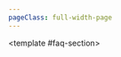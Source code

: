 ```yaml
---
pageClass: full-width-page
---
```

<!-- 页面：挖矿 -->
<script setup>
  // 1. 导入自动生成的索引文件
import { ref } from 'vue';
import { dataMap } from '../../.vitepress/theme/data-index.js';
import MiningFAQ from '@/text/mining-faq.md';

// 定义所有表格的信息，用于循环创建内容和导航
const tables = [
  // {
  //   id: 'scrap-durability-toughness-table',
  //   title: '废料&耐用性&韧性',
  //   data: dataMap['废料&耐用性&韧性']
  // },
  // {
  //   id: 'ore-table',
  //   title: '矿石',
  //   data: dataMap['矿石']
  // },
  // {
  //   id: 'mine1-normal-upgrades-table',
  //   title: '矿1常规升级',
  //   data: dataMap['矿1常规升级']
  // },
  // {
  //   id: 'mine1-crystal-upgrades-table',
  //   title: '矿1绿水晶升级',
  //   data: dataMap['矿1绿水晶升级']
  // },

  // {
  //   id: 'ingot-table',         // 用作锚点的唯一ID
  //   title: '锭',    // 表格的标题
  //   data: dataMap['锭'],           // 绑定的数据
  // },
  // {
  //   id: 'rareearth-table',
  //   title: '稀土',
  //   data: dataMap['稀土'],
  // },
  // {
  //   id: 'gas-smoke-table',
  //   title: '气体与烟雾',
  //   data: dataMap['气体与烟雾']
  // },
  // {
  //   id: 'gas-normal-upgrades-table',
  //   title: '气态常规升级',
  //   data: dataMap['气态常规升级']
  // },
  // {
  //   id: 'gas-crystal-upgrades-table',
  //   title: '气态水晶升级',
  //   data: dataMap['气态水晶升级']
  // },
  {
    id: 'modules-mining-upgrade-table',
    title: '升级',
    data: dataMap['modules/mining/upgrade']
  },
  {
    id: 'modules-mining-upgrade2-table',
    title: '升级-气态',
    data: dataMap['modules/mining/upgrade2']
  },
  {
    id: 'modules-mining-upgradePrestige-table',
    title: '声望升级',
    data: dataMap['modules/mining/upgradePrestige']
  },
  // {
  //   id: 'modules-mining-upgradePremium-table',
  //   title: '高级升级',
  //   data: dataMap['modules/mining/upgradePremium']
  // },
  {
    id: 'modules-mining-relic-table',
    title: '圣遗物',
    data: dataMap['modules/mining/relic']
  },
  {
    id: 'modules-mining-ore-table',
    title: '矿石',
    data: dataMap['modules/mining/ore']
  },
  {
    id: 'modules-mining-enhancement-table',
    title: '锭增强',
    data: dataMap['modules/mining/enhancement']
  },
  // {
  //   id: 'modules-mining-card-table',
  //   title: '卡牌',
  //   data: dataMap['modules/mining/card']
  // },
  // {
  //   id: 'modules-mining-beacon-table',
  //   title: '信标',
  //   data: dataMap['modules/mining/beacon']
  // },
  // {
  //   id: 'modules-mining-achievement-table',
  //   title: '成就',
  //   data: dataMap['modules/mining/achievement']
  // },
];


// 2. 创建一个 ref 来存储当前活动（展开）的表格 ID
const activeTableId = ref('');
// 可选：设置默认打开的表格
// const activeTableId = ref('modules-horde-upgradePrestige-table');

// 3. 创建一个处理 toggle 事件的函数
const handleToggle = (tableId) => {
  // 如果点击的已经是打开的表格，则关闭它（将其 ID 设为空）
  // 否则，就打开被点击的表格
  activeTableId.value = activeTableId.value === tableId ? '' : tableId;
};

// 计算函数
/**
 * 定义“锭”成本的计算逻辑
 * @param {number} level - 用户输入的等级
 * @returns {number} - 计算出的所需锭数
 */
function calculateIngotCost(level) {
  if (level <= 0) return 0;
  const rate = 3/3.386;
  let totalSum = 0;
  let currentTermValue = 10;
  for (let i = 0; i < level; i++) {
    const ceiledTerm = Math.ceil(currentTermValue);//向上取整
    totalSum += ceiledTerm;
    currentTermValue *= 1+rate;
  }
  return totalSum;
}

</script>

<!-- 21. 使用自定义布局组件 -->
<TwoSectionsLayout>
  <!-- 2. 向 "data-section" 插槽中填充内容 -->
  <template #data-section>
    <!-- <div v-for="tableInfo in tables" :key="tableInfo.id">
      <h3 :id="tableInfo.id">{{ tableInfo.title }}</h3> -->
      <!-- <DynamicTable :data="tableInfo.data"> -->
      
      <!-- 动态表格，可添加注释或计算器等额外内容 -->
        <!-- 稀土表格注释 -->
        <template #notes>
          <div v-if="tableInfo.id === 'rareearth-table'">
            <ul>
              <li>注：x为当前层数</li>
              <li>击碎时，获得2倍稀土，保持1秒击碎1次相当于+14.2层效率</li>
            </ul>
          </div>
          <!-- 锭表格的注释和计算器 -->
          <div v-if="tableInfo.id === 'ingot-table'">
            <Calculator
              title="锭增强所需总数量"
              input-label="目标等级:"
              placeholder="例如: 5"
              result-prefix="预计需要"
              result-suffix="个锭"
              :calculation-fn="calculateIngotCost"
            />
            <ul style="margin-top: 1rem;">
              <li>注：计算针对水晶强化点满的情况</li>
            </ul>
          </div>
        </template>
      </DynamicTable>
    </div>
  </template>

  <!-- 3. 向 "faq-section" 插槽中填充内容 -->
  <template #faq-section>
    <MiningFAQ />
  </template>

</TwoSectionsLayout>

